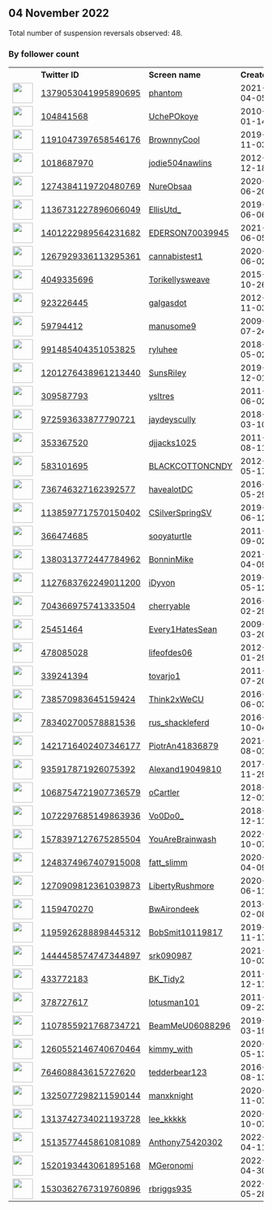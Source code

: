 
## 04 November 2022
Total number of suspension reversals observed: 48.

### By follower count
<table><tr><th></th><th align="left">Twitter ID</th><th align="left">Screen name</th>
<th align="left">Created</th><th align="left">Status</th><th align="left">Suspended</th><th align="left">Followers</th>
<tr><td><a href="https://pbs.twimg.com/profile_images/1394116783792025603/jTMcoZRY_normal.jpg"><img src="https://pbs.twimg.com/profile_images/1394116783792025603/jTMcoZRY_normal.jpg" width="40px" height="40px" align="center"/></a></td><td><a href="https://twitter.com/intent/user?user_id=1379053041995890695">1379053041995890695</a></td><td><a href="https://twitter.com/phantom">phantom</a></td><td>2021-04-05</td><td align="center">✔️</td><td>2022-10-26</td><td>351952</td></tr>
<tr><td><a href="https://pbs.twimg.com/profile_images/1134797908514095104/amlW_Trh_normal.jpg"><img src="https://pbs.twimg.com/profile_images/1134797908514095104/amlW_Trh_normal.jpg" width="40px" height="40px" align="center"/></a></td><td><a href="https://twitter.com/intent/user?user_id=104841568">104841568</a></td><td><a href="https://twitter.com/UchePOkoye">UchePOkoye</a></td><td>2010-01-14</td><td align="center"></td><td>2022-10-02</td><td>178496</td></tr>
<tr><td><a href="https://pbs.twimg.com/profile_images/1546380073938345986/KjXlU3IY_normal.jpg"><img src="https://pbs.twimg.com/profile_images/1546380073938345986/KjXlU3IY_normal.jpg" width="40px" height="40px" align="center"/></a></td><td><a href="https://twitter.com/intent/user?user_id=1191047397658546176">1191047397658546176</a></td><td><a href="https://twitter.com/BrownnyCool">BrownnyCool</a></td><td>2019-11-03</td><td align="center"></td><td></td><td>18162</td></tr>
<tr><td><a href="https://pbs.twimg.com/profile_images/1636822527187009555/A8oSaq8O_normal.jpg"><img src="https://pbs.twimg.com/profile_images/1636822527187009555/A8oSaq8O_normal.jpg" width="40px" height="40px" align="center"/></a></td><td><a href="https://twitter.com/intent/user?user_id=1018687970">1018687970</a></td><td><a href="https://twitter.com/jodie504nawlins">jodie504nawlins</a></td><td>2012-12-18</td><td align="center"></td><td></td><td>5467</td></tr>
<tr><td><a href="https://pbs.twimg.com/profile_images/1546356979534364672/8PtcgP2S_normal.jpg"><img src="https://pbs.twimg.com/profile_images/1546356979534364672/8PtcgP2S_normal.jpg" width="40px" height="40px" align="center"/></a></td><td><a href="https://twitter.com/intent/user?user_id=1274384119720480769">1274384119720480769</a></td><td><a href="https://twitter.com/NureObsaa">NureObsaa</a></td><td>2020-06-20</td><td align="center"></td><td>2022-09-21</td><td>3642</td></tr>
<tr><td><a href="https://pbs.twimg.com/profile_images/1591792486258823168/5GAK626g_normal.jpg"><img src="https://pbs.twimg.com/profile_images/1591792486258823168/5GAK626g_normal.jpg" width="40px" height="40px" align="center"/></a></td><td><a href="https://twitter.com/intent/user?user_id=1136731227896066049">1136731227896066049</a></td><td><a href="https://twitter.com/EllisUtd_">EllisUtd_</a></td><td>2019-06-06</td><td align="center">👋</td><td></td><td>3183</td></tr>
<tr><td><a href="https://pbs.twimg.com/profile_images/1619491954638585858/FZbjtfzM_normal.jpg"><img src="https://pbs.twimg.com/profile_images/1619491954638585858/FZbjtfzM_normal.jpg" width="40px" height="40px" align="center"/></a></td><td><a href="https://twitter.com/intent/user?user_id=1401222989564231682">1401222989564231682</a></td><td><a href="https://twitter.com/EDERSON70039945">EDERSON70039945</a></td><td>2021-06-05</td><td align="center"></td><td>2022-09-09</td><td>2936</td></tr>
<tr><td><a href="https://pbs.twimg.com/profile_images/1294372193330028544/bSbQIigE_normal.jpg"><img src="https://pbs.twimg.com/profile_images/1294372193330028544/bSbQIigE_normal.jpg" width="40px" height="40px" align="center"/></a></td><td><a href="https://twitter.com/intent/user?user_id=1267929336113295361">1267929336113295361</a></td><td><a href="https://twitter.com/cannabistest1">cannabistest1</a></td><td>2020-06-02</td><td align="center"></td><td>2022-09-21</td><td>2689</td></tr>
<tr><td><a href="https://pbs.twimg.com/profile_images/1511535316192141312/NLyQMTAA_normal.jpg"><img src="https://pbs.twimg.com/profile_images/1511535316192141312/NLyQMTAA_normal.jpg" width="40px" height="40px" align="center"/></a></td><td><a href="https://twitter.com/intent/user?user_id=4049335696">4049335696</a></td><td><a href="https://twitter.com/Torikellysweave">Torikellysweave</a></td><td>2015-10-26</td><td align="center"></td><td></td><td>2606</td></tr>
<tr><td><a href="https://pbs.twimg.com/profile_images/1623688760578699264/AVVtqGAj_normal.jpg"><img src="https://pbs.twimg.com/profile_images/1623688760578699264/AVVtqGAj_normal.jpg" width="40px" height="40px" align="center"/></a></td><td><a href="https://twitter.com/intent/user?user_id=923226445">923226445</a></td><td><a href="https://twitter.com/gaIgasdot">gaIgasdot</a></td><td>2012-11-03</td><td align="center"></td><td></td><td>2477</td></tr>
<tr><td><a href="https://pbs.twimg.com/profile_images/1620129030321364992/uUfuuYl-_normal.jpg"><img src="https://pbs.twimg.com/profile_images/1620129030321364992/uUfuuYl-_normal.jpg" width="40px" height="40px" align="center"/></a></td><td><a href="https://twitter.com/intent/user?user_id=59794412">59794412</a></td><td><a href="https://twitter.com/manusome9">manusome9</a></td><td>2009-07-24</td><td align="center"></td><td></td><td>2133</td></tr>
<tr><td><a href="https://pbs.twimg.com/profile_images/1334630234935545857/mRIZNBzA_normal.jpg"><img src="https://pbs.twimg.com/profile_images/1334630234935545857/mRIZNBzA_normal.jpg" width="40px" height="40px" align="center"/></a></td><td><a href="https://twitter.com/intent/user?user_id=991485404351053825">991485404351053825</a></td><td><a href="https://twitter.com/ryluhee">ryluhee</a></td><td>2018-05-02</td><td align="center"></td><td></td><td>1682</td></tr>
<tr><td><a href="https://pbs.twimg.com/profile_images/1600255215583625217/Q79NKRSy_normal.jpg"><img src="https://pbs.twimg.com/profile_images/1600255215583625217/Q79NKRSy_normal.jpg" width="40px" height="40px" align="center"/></a></td><td><a href="https://twitter.com/intent/user?user_id=1201276438961213440">1201276438961213440</a></td><td><a href="https://twitter.com/SunsRiIey">SunsRiIey</a></td><td>2019-12-01</td><td align="center"></td><td></td><td>1665</td></tr>
<tr><td><a href="https://pbs.twimg.com/profile_images/1600826927698350081/zc9V8bFS_normal.jpg"><img src="https://pbs.twimg.com/profile_images/1600826927698350081/zc9V8bFS_normal.jpg" width="40px" height="40px" align="center"/></a></td><td><a href="https://twitter.com/intent/user?user_id=309587793">309587793</a></td><td><a href="https://twitter.com/ysltres">ysltres</a></td><td>2011-06-02</td><td align="center"></td><td></td><td>1628</td></tr>
<tr><td><a href="https://pbs.twimg.com/profile_images/1402714030230446081/wZLL2Iy1_normal.jpg"><img src="https://pbs.twimg.com/profile_images/1402714030230446081/wZLL2Iy1_normal.jpg" width="40px" height="40px" align="center"/></a></td><td><a href="https://twitter.com/intent/user?user_id=972593633877790721">972593633877790721</a></td><td><a href="https://twitter.com/jaydeyscully">jaydeyscully</a></td><td>2018-03-10</td><td align="center"></td><td></td><td>1470</td></tr>
<tr><td><a href="https://pbs.twimg.com/profile_images/1593357856979488768/_JJNh4i8_normal.jpg"><img src="https://pbs.twimg.com/profile_images/1593357856979488768/_JJNh4i8_normal.jpg" width="40px" height="40px" align="center"/></a></td><td><a href="https://twitter.com/intent/user?user_id=353367520">353367520</a></td><td><a href="https://twitter.com/djjacks1025">djjacks1025</a></td><td>2011-08-11</td><td align="center"></td><td></td><td>1411</td></tr>
<tr><td><a href="https://pbs.twimg.com/profile_images/1629980248245694465/ngCsdem7_normal.jpg"><img src="https://pbs.twimg.com/profile_images/1629980248245694465/ngCsdem7_normal.jpg" width="40px" height="40px" align="center"/></a></td><td><a href="https://twitter.com/intent/user?user_id=583101695">583101695</a></td><td><a href="https://twitter.com/BLACKCOTTONCNDY">BLACKCOTTONCNDY</a></td><td>2012-05-17</td><td align="center"></td><td></td><td>1357</td></tr>
<tr><td><a href="https://pbs.twimg.com/profile_images/1540451847185567755/Ke85qFAJ_normal.jpg"><img src="https://pbs.twimg.com/profile_images/1540451847185567755/Ke85qFAJ_normal.jpg" width="40px" height="40px" align="center"/></a></td><td><a href="https://twitter.com/intent/user?user_id=736746327162392577">736746327162392577</a></td><td><a href="https://twitter.com/havealotDC">havealotDC</a></td><td>2016-05-29</td><td align="center"></td><td>2022-10-13</td><td>1305</td></tr>
<tr><td><a href="https://pbs.twimg.com/profile_images/1588194787643064321/tvBJ5cOV_normal.jpg"><img src="https://pbs.twimg.com/profile_images/1588194787643064321/tvBJ5cOV_normal.jpg" width="40px" height="40px" align="center"/></a></td><td><a href="https://twitter.com/intent/user?user_id=1138597717570150402">1138597717570150402</a></td><td><a href="https://twitter.com/CSilverSpringSV">CSilverSpringSV</a></td><td>2019-06-12</td><td align="center"></td><td>2022-05-25</td><td>1202</td></tr>
<tr><td><a href="https://pbs.twimg.com/profile_images/1585711083452506114/IR59MbsL_normal.jpg"><img src="https://pbs.twimg.com/profile_images/1585711083452506114/IR59MbsL_normal.jpg" width="40px" height="40px" align="center"/></a></td><td><a href="https://twitter.com/intent/user?user_id=366474685">366474685</a></td><td><a href="https://twitter.com/sooyaturtIe">sooyaturtIe</a></td><td>2011-09-02</td><td align="center"></td><td></td><td>1102</td></tr>
<tr><td><a href="https://pbs.twimg.com/profile_images/1380402955011035140/IAbif33r_normal.jpg"><img src="https://pbs.twimg.com/profile_images/1380402955011035140/IAbif33r_normal.jpg" width="40px" height="40px" align="center"/></a></td><td><a href="https://twitter.com/intent/user?user_id=1380313772447784962">1380313772447784962</a></td><td><a href="https://twitter.com/BonninMike">BonninMike</a></td><td>2021-04-09</td><td align="center"></td><td>2022-09-30</td><td>1060</td></tr>
<tr><td><a href="https://pbs.twimg.com/profile_images/1590870295451258880/XF_5s761_normal.jpg"><img src="https://pbs.twimg.com/profile_images/1590870295451258880/XF_5s761_normal.jpg" width="40px" height="40px" align="center"/></a></td><td><a href="https://twitter.com/intent/user?user_id=1127683762249011200">1127683762249011200</a></td><td><a href="https://twitter.com/iDyvon">iDyvon</a></td><td>2019-05-12</td><td align="center"></td><td></td><td>938</td></tr>
<tr><td><a href="https://pbs.twimg.com/profile_images/1607916384058593280/mSVBkSFa_normal.jpg"><img src="https://pbs.twimg.com/profile_images/1607916384058593280/mSVBkSFa_normal.jpg" width="40px" height="40px" align="center"/></a></td><td><a href="https://twitter.com/intent/user?user_id=704366975741333504">704366975741333504</a></td><td><a href="https://twitter.com/cherryabIe">cherryabIe</a></td><td>2016-02-29</td><td align="center"></td><td></td><td>790</td></tr>
<tr><td><a href="https://pbs.twimg.com/profile_images/1639042777555034116/YyoOvVTK_normal.jpg"><img src="https://pbs.twimg.com/profile_images/1639042777555034116/YyoOvVTK_normal.jpg" width="40px" height="40px" align="center"/></a></td><td><a href="https://twitter.com/intent/user?user_id=25451464">25451464</a></td><td><a href="https://twitter.com/Every1HatesSean">Every1HatesSean</a></td><td>2009-03-20</td><td align="center"></td><td></td><td>782</td></tr>
<tr><td><a href="https://pbs.twimg.com/profile_images/1597100836706025472/fqhcAB6K_normal.jpg"><img src="https://pbs.twimg.com/profile_images/1597100836706025472/fqhcAB6K_normal.jpg" width="40px" height="40px" align="center"/></a></td><td><a href="https://twitter.com/intent/user?user_id=478085028">478085028</a></td><td><a href="https://twitter.com/lifeofdes06">lifeofdes06</a></td><td>2012-01-29</td><td align="center"></td><td></td><td>775</td></tr>
<tr><td><a href="https://pbs.twimg.com/profile_images/863192187399483392/RcdBvkMJ_normal.jpg"><img src="https://pbs.twimg.com/profile_images/863192187399483392/RcdBvkMJ_normal.jpg" width="40px" height="40px" align="center"/></a></td><td><a href="https://twitter.com/intent/user?user_id=339241394">339241394</a></td><td><a href="https://twitter.com/tovarjo1">tovarjo1</a></td><td>2011-07-20</td><td align="center"></td><td></td><td>601</td></tr>
<tr><td><a href="https://pbs.twimg.com/profile_images/1635609539553935362/SqKi5L0c_normal.jpg"><img src="https://pbs.twimg.com/profile_images/1635609539553935362/SqKi5L0c_normal.jpg" width="40px" height="40px" align="center"/></a></td><td><a href="https://twitter.com/intent/user?user_id=738570983645159424">738570983645159424</a></td><td><a href="https://twitter.com/Think2xWeCU">Think2xWeCU</a></td><td>2016-06-03</td><td align="center"></td><td></td><td>451</td></tr>
<tr><td><a href="https://pbs.twimg.com/profile_images/1200088709158322181/ovWxjx35_normal.jpg"><img src="https://pbs.twimg.com/profile_images/1200088709158322181/ovWxjx35_normal.jpg" width="40px" height="40px" align="center"/></a></td><td><a href="https://twitter.com/intent/user?user_id=783402700578881536">783402700578881536</a></td><td><a href="https://twitter.com/rus_shackleferd">rus_shackleferd</a></td><td>2016-10-04</td><td align="center"></td><td></td><td>302</td></tr>
<tr><td><a href="https://pbs.twimg.com/profile_images/1422050353550438402/9NacTxrd_normal.jpg"><img src="https://pbs.twimg.com/profile_images/1422050353550438402/9NacTxrd_normal.jpg" width="40px" height="40px" align="center"/></a></td><td><a href="https://twitter.com/intent/user?user_id=1421716402407346177">1421716402407346177</a></td><td><a href="https://twitter.com/PiotrAn41836879">PiotrAn41836879</a></td><td>2021-08-01</td><td align="center"></td><td>2022-10-13</td><td>218</td></tr>
<tr><td><a href="https://pbs.twimg.com/profile_images/1532880704459182080/LB_mbecz_normal.jpg"><img src="https://pbs.twimg.com/profile_images/1532880704459182080/LB_mbecz_normal.jpg" width="40px" height="40px" align="center"/></a></td><td><a href="https://twitter.com/intent/user?user_id=935917871926075392">935917871926075392</a></td><td><a href="https://twitter.com/Alexand19049810">Alexand19049810</a></td><td>2017-11-29</td><td align="center"></td><td>2022-10-20</td><td>213</td></tr>
<tr><td><a href="https://pbs.twimg.com/profile_images/1604050254420070401/tvEJP6Rt_normal.jpg"><img src="https://pbs.twimg.com/profile_images/1604050254420070401/tvEJP6Rt_normal.jpg" width="40px" height="40px" align="center"/></a></td><td><a href="https://twitter.com/intent/user?user_id=1068754721907736579">1068754721907736579</a></td><td><a href="https://twitter.com/oCartler">oCartler</a></td><td>2018-12-01</td><td align="center">🔒</td><td></td><td>139</td></tr>
<tr><td><a href="https://pbs.twimg.com/profile_images/1102830399728758784/58K2oCH2_normal.jpg"><img src="https://pbs.twimg.com/profile_images/1102830399728758784/58K2oCH2_normal.jpg" width="40px" height="40px" align="center"/></a></td><td><a href="https://twitter.com/intent/user?user_id=1072297685149863936">1072297685149863936</a></td><td><a href="https://twitter.com/Vo0Do0_">Vo0Do0_</a></td><td>2018-12-11</td><td align="center"></td><td></td><td>126</td></tr>
<tr><td><a href="https://pbs.twimg.com/profile_images/1578398374335680512/H0RyjQgg_normal.jpg"><img src="https://pbs.twimg.com/profile_images/1578398374335680512/H0RyjQgg_normal.jpg" width="40px" height="40px" align="center"/></a></td><td><a href="https://twitter.com/intent/user?user_id=1578397127675285504">1578397127675285504</a></td><td><a href="https://twitter.com/YouAreBrainwash">YouAreBrainwash</a></td><td>2022-10-07</td><td align="center"></td><td>2022-10-20</td><td>119</td></tr>
<tr><td><a href="https://pbs.twimg.com/profile_images/1509478370677084164/OD_6mWhU_normal.jpg"><img src="https://pbs.twimg.com/profile_images/1509478370677084164/OD_6mWhU_normal.jpg" width="40px" height="40px" align="center"/></a></td><td><a href="https://twitter.com/intent/user?user_id=1248374967407915008">1248374967407915008</a></td><td><a href="https://twitter.com/fatt_slimm">fatt_slimm</a></td><td>2020-04-09</td><td align="center"></td><td>2022-10-13</td><td>115</td></tr>
<tr><td><a href="https://pbs.twimg.com/profile_images/1605041035792596992/tGPFtwA5_normal.jpg"><img src="https://pbs.twimg.com/profile_images/1605041035792596992/tGPFtwA5_normal.jpg" width="40px" height="40px" align="center"/></a></td><td><a href="https://twitter.com/intent/user?user_id=1270909812361039873">1270909812361039873</a></td><td><a href="https://twitter.com/LibertyRushmore">LibertyRushmore</a></td><td>2020-06-11</td><td align="center"></td><td></td><td>87</td></tr>
<tr><td><a href="https://pbs.twimg.com/profile_images/1279780244832923650/N-rKQ0zb_normal.jpg"><img src="https://pbs.twimg.com/profile_images/1279780244832923650/N-rKQ0zb_normal.jpg" width="40px" height="40px" align="center"/></a></td><td><a href="https://twitter.com/intent/user?user_id=1159470270">1159470270</a></td><td><a href="https://twitter.com/BwAirondeek">BwAirondeek</a></td><td>2013-02-08</td><td align="center"></td><td></td><td>65</td></tr>
<tr><td><a href="https://abs.twimg.com/sticky/default_profile_images/default_profile_normal.png"><img src="https://abs.twimg.com/sticky/default_profile_images/default_profile_normal.png" width="40px" height="40px" align="center"/></a></td><td><a href="https://twitter.com/intent/user?user_id=1195926288898445312">1195926288898445312</a></td><td><a href="https://twitter.com/BobSmit10119817">BobSmit10119817</a></td><td>2019-11-17</td><td align="center">🔒</td><td></td><td>35</td></tr>
<tr><td><a href="https://pbs.twimg.com/profile_images/1585864675828170752/G54JbsvR_normal.jpg"><img src="https://pbs.twimg.com/profile_images/1585864675828170752/G54JbsvR_normal.jpg" width="40px" height="40px" align="center"/></a></td><td><a href="https://twitter.com/intent/user?user_id=1444458574747344897">1444458574747344897</a></td><td><a href="https://twitter.com/srk090987">srk090987</a></td><td>2021-10-03</td><td align="center"></td><td>2022-04-04</td><td>31</td></tr>
<tr><td><a href="https://pbs.twimg.com/profile_images/858468365039529985/blxE3kdp_normal.jpg"><img src="https://pbs.twimg.com/profile_images/858468365039529985/blxE3kdp_normal.jpg" width="40px" height="40px" align="center"/></a></td><td><a href="https://twitter.com/intent/user?user_id=433772183">433772183</a></td><td><a href="https://twitter.com/BK_Tidy2">BK_Tidy2</a></td><td>2011-12-11</td><td align="center"></td><td></td><td>27</td></tr>
<tr><td><a href="https://pbs.twimg.com/profile_images/1592039554093121536/1JQyoJWb_normal.jpg"><img src="https://pbs.twimg.com/profile_images/1592039554093121536/1JQyoJWb_normal.jpg" width="40px" height="40px" align="center"/></a></td><td><a href="https://twitter.com/intent/user?user_id=378727617">378727617</a></td><td><a href="https://twitter.com/lotusman101">lotusman101</a></td><td>2011-09-23</td><td align="center"></td><td></td><td>23</td></tr>
<tr><td><a href="https://pbs.twimg.com/profile_images/1107856442252513281/0Sf8G8z4_normal.jpg"><img src="https://pbs.twimg.com/profile_images/1107856442252513281/0Sf8G8z4_normal.jpg" width="40px" height="40px" align="center"/></a></td><td><a href="https://twitter.com/intent/user?user_id=1107855921768734721">1107855921768734721</a></td><td><a href="https://twitter.com/BeamMeU06088296">BeamMeU06088296</a></td><td>2019-03-19</td><td align="center"></td><td></td><td>17</td></tr>
<tr><td><a href="https://pbs.twimg.com/profile_images/1491556851028160516/H0MA4ePv_normal.jpg"><img src="https://pbs.twimg.com/profile_images/1491556851028160516/H0MA4ePv_normal.jpg" width="40px" height="40px" align="center"/></a></td><td><a href="https://twitter.com/intent/user?user_id=1260552146740670464">1260552146740670464</a></td><td><a href="https://twitter.com/kimmy_with">kimmy_with</a></td><td>2020-05-13</td><td align="center">🚫</td><td>2022-10-11</td><td>16</td></tr>
<tr><td><a href="https://pbs.twimg.com/profile_images/1324367213697077248/DyseftT__normal.jpg"><img src="https://pbs.twimg.com/profile_images/1324367213697077248/DyseftT__normal.jpg" width="40px" height="40px" align="center"/></a></td><td><a href="https://twitter.com/intent/user?user_id=764608843615727620">764608843615727620</a></td><td><a href="https://twitter.com/tedderbear123">tedderbear123</a></td><td>2016-08-13</td><td align="center"></td><td></td><td>15</td></tr>
<tr><td><a href="https://abs.twimg.com/sticky/default_profile_images/default_profile_normal.png"><img src="https://abs.twimg.com/sticky/default_profile_images/default_profile_normal.png" width="40px" height="40px" align="center"/></a></td><td><a href="https://twitter.com/intent/user?user_id=1325077298211590144">1325077298211590144</a></td><td><a href="https://twitter.com/manxknight">manxknight</a></td><td>2020-11-07</td><td align="center"></td><td></td><td>8</td></tr>
<tr><td><a href="https://pbs.twimg.com/profile_images/1313742921305255938/bx_cuSDE_normal.jpg"><img src="https://pbs.twimg.com/profile_images/1313742921305255938/bx_cuSDE_normal.jpg" width="40px" height="40px" align="center"/></a></td><td><a href="https://twitter.com/intent/user?user_id=1313742734021193728">1313742734021193728</a></td><td><a href="https://twitter.com/lee_kkkkk">lee_kkkkk</a></td><td>2020-10-07</td><td align="center"></td><td></td><td>4</td></tr>
<tr><td><a href="https://abs.twimg.com/sticky/default_profile_images/default_profile_normal.png"><img src="https://abs.twimg.com/sticky/default_profile_images/default_profile_normal.png" width="40px" height="40px" align="center"/></a></td><td><a href="https://twitter.com/intent/user?user_id=1513577445861081089">1513577445861081089</a></td><td><a href="https://twitter.com/Anthony75420302">Anthony75420302</a></td><td>2022-04-11</td><td align="center"></td><td>2022-10-20</td><td>3</td></tr>
<tr><td><a href="https://abs.twimg.com/sticky/default_profile_images/default_profile_normal.png"><img src="https://abs.twimg.com/sticky/default_profile_images/default_profile_normal.png" width="40px" height="40px" align="center"/></a></td><td><a href="https://twitter.com/intent/user?user_id=1520193443061895168">1520193443061895168</a></td><td><a href="https://twitter.com/MGeronomi">MGeronomi</a></td><td>2022-04-30</td><td align="center"></td><td>2022-06-18</td><td>0</td></tr>
<tr><td><a href="https://abs.twimg.com/sticky/default_profile_images/default_profile_normal.png"><img src="https://abs.twimg.com/sticky/default_profile_images/default_profile_normal.png" width="40px" height="40px" align="center"/></a></td><td><a href="https://twitter.com/intent/user?user_id=1530362767319760896">1530362767319760896</a></td><td><a href="https://twitter.com/rbriggs935">rbriggs935</a></td><td>2022-05-28</td><td align="center">🔒</td><td>2022-06-21</td><td>0</td></tr>
</table>
